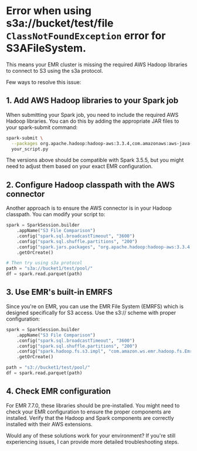 # Error when using s3a://bucket/test/file `ClassNotFoundException` error for S3AFileSystem. 
This means your EMR cluster is missing the required AWS Hadoop libraries to connect to S3 using the s3a protocol.

Few ways to resolve this issue:

## 1. Add AWS Hadoop libraries to your Spark job

When submitting your Spark job, you need to include the required AWS Hadoop libraries. You can do this by adding the
appropriate JAR files to your spark-submit command:

```bash
spark-submit \
  --packages org.apache.hadoop:hadoop-aws:3.3.4,com.amazonaws:aws-java-sdk-bundle:1.12.262 \
  your_script.py
```

The versions above should be compatible with Spark 3.5.5, but you might need to adjust them based on your exact EMR
configuration.

## 2. Configure Hadoop classpath with the AWS connector

Another approach is to ensure the AWS connector is in your Hadoop classpath. You can modify your script to:

```python
spark = SparkSession.builder
    .appName("S3 File Comparison")
    .config("spark.sql.broadcastTimeout", "3600")
    .config("spark.sql.shuffle.partitions", "200")
    .config("spark.jars.packages", "org.apache.hadoop:hadoop-aws:3.3.4,com.amazonaws:aws-java-sdk-bundle:1.12.262")
    .getOrCreate()

# Then try using s3a protocol
path = "s3a://bucket1/test/pool/"
df = spark.read.parquet(path)
```

## 3. Use EMR's built-in EMRFS

Since you're on EMR, you can use the EMR File System (EMRFS) which is designed specifically for S3 access. Use the s3://
scheme with proper configuration:

```python
spark = SparkSession.builder
    .appName("S3 File Comparison")
    .config("spark.sql.broadcastTimeout", "3600")
    .config("spark.sql.shuffle.partitions", "200")
    .config("spark.hadoop.fs.s3.impl", "com.amazon.ws.emr.hadoop.fs.EmrFileSystem")
    .getOrCreate()

path = "s3://bucket1/test/pool/"
df = spark.read.parquet(path)
```

## 4. Check EMR configuration

For EMR 7.7.0, these libraries should be pre-installed. You might need to check your EMR configuration to ensure the
proper components are installed. Verify that the Hadoop and Spark components are correctly installed with their AWS
extensions.

Would any of these solutions work for your environment? If you're still experiencing issues, I can provide more detailed
troubleshooting steps.